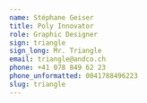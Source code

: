 ```yaml
---
name: Stéphane Geiser
title: Poly Innovator
role: Graphic Designer
sign: triangle
sign_long: Mr. Triangle
email: triangle@andco.ch
phone: +41 078 849 62 23
phone_unformatted: 0041788496223
slug: triangle
---
```

